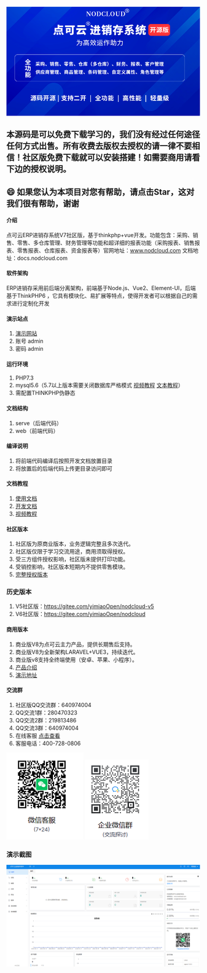 ![输入图片说明](img/nod1.png)

## 本源码是可以免费下载学习的，我们没有经过任何途径任何方式出售。所有收费去版权去授权的请一律不要相信！社区版免费下载就可以安装搭建！如需要商用请看下边的授权说明。

##  :smile: 如果您认为本项目对您有帮助，请点击Star，这对我们很有帮助，谢谢

#### 介绍
点可云ERP进销存系统V7社区版，基于thinkphp+vue开发。功能包含：采购、销售、零售、多仓库管理、财务管理等功能和超详细的报表功能（采购报表、销售报表、零售报表、仓库报表、资金报表等）官网地址：www.nodcloud.com 文档地址：docs.nodcloud.com

#### 软件架构
ERP进销存采用前后端分离架构，前端基于Node.js、Vue2、Element-UI，后端基于ThinkPHP6 ，它具有模块化、易扩展等特点，使得开发者可以根据自己的需求进行定制化开发


#### 演示站点
1. [演示网站](https://web.nodcloud.cn)
2. 账号 admin
3. 密码 admin

#### 运行环境
1. PHP7.3
2. mysql5.6（5.7以上版本需要关闭数据库严格模式 [视频教程](https://www.bilibili.com/video/BV1F54y1A7Vc) [文本教程](https://docs.nodcloud.com/erp/v7/com)）
3. 需配置THINKPHP伪静态

#### 文档结构
1. serve（后端代码）
2. web（前端代码）

#### 编译说明
1. 将前端代码编译后按照开发文档放置目录
2. 将放置后的后端代码上传更目录访问即可

#### 文档教程
1. [使用文档](https://docs.nodcloud.com/erp/v7/doc)
2. [开发文档](https://docs.nodcloud.com/erp/v7/dev)
3. [视频教程](https://space.bilibili.com/1914574537)

#### 社区版本
1. 社区版为原商业版本，业务逻辑完整且多次迭代。
2. 社区版仅限于学习交流用途，商用须取得授权。
3. 受三方组件授权影响，社区版未提供打印功能。
4. 受销控影响，社区版本短期内不提供零售模块。
5. [完整授权版本](https://v7.nodcloud.cn)

### 历史版本
1. V5社区版：https://gitee.com/yimiaoOpen/nodcloud-v5
2. V6社区版：https://gitee.com/yimiaoOpen/nodcloud

#### 商用版本
1. 商业版V8为点可云主力产品，提供长期售后支持。
2. 商业版V8为全新架构LARAVEL+VUE3，持续迭代。
2. 商业版v8支持全终端使用（安卓、苹果、小程序）。
3. [产品介绍](https://www.nodcloud.com/product/erp)
4. [演示地址](https://erp.nodcloud.com)

#### 交流群
1. 社区版QQ交流群：640974004
2. QQ交流1群：280470323
3. QQ交流2群：219813486
4. QQ交流3群：640974004
5. 在线客服 [点击查看](https://www.nodcloud.com/about#contact)
6. 客服电话：400-728-0806

![输入图片说明](img/c1.png)
![输入图片说明](img/c2.png)


### 演示截图

![输入图片说明](img/1.png)

